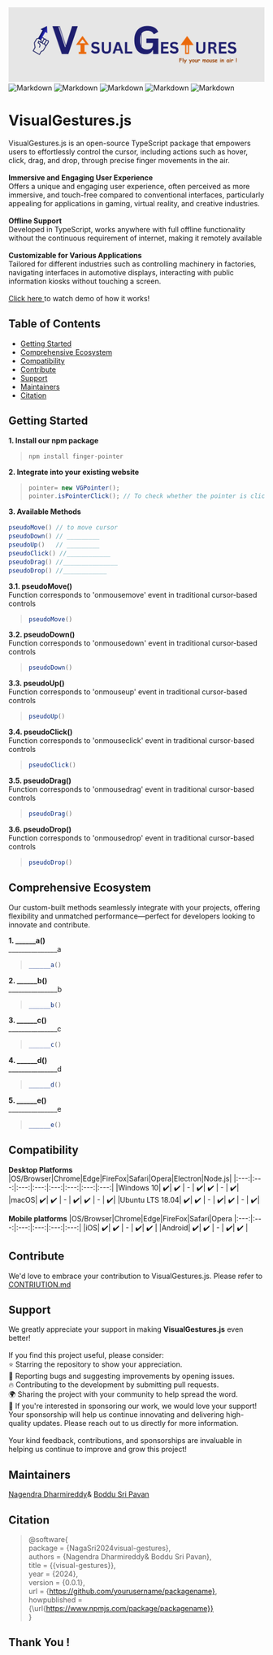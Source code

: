 ![plot](./src/assets/Banner.png)
![Markdown](https://img.shields.io/npm/v/visual-gesture-events)
![Markdown](https://img.shields.io/github/v/release/learn-hunger/visual-gesture-events)
![Markdown](https://img.shields.io/github/downloads/learn-hunger/visual-gesture-events/latest/total)
![Markdown](https://img.shields.io/badge/build-passing-brightgreen)
![Markdown](https://img.shields.io/badge/License-MIT-blue.svg)

# VisualGestures.js
VisualGestures.js is an open-source TypeScript package that empowers users to effortlessly control the cursor, including actions such as hover, click, drag, and drop, through precise finger movements in the air.
<br><br>
**Immersive and Engaging User Experience** <br>
Offers a unique and engaging user experience, often perceived as more immersive, and touch-free compared to conventional interfaces, particularly appealing for applications in gaming, virtual reality, and creative industries. 
<br><br>
**Offline Support** <br>
Developed in TypeScript, works anywhere with full offline functionality without the continuous requirement of internet, making it remotely available
<br><br>
**Customizable for Various Applications** <br>
Tailored for different industries such as controlling machinery in factories, navigating interfaces in automotive displays, interacting with public information kiosks without touching a screen.
<br><br>
<a href="https://github.com/user-attachments/assets/a24cc183-36cd-42a9-9910-b8405c45327f"> Click here </a> to watch demo of how it works!
<br>
## Table of Contents</h2>
- [Getting Started](#getting-started)
- [Comprehensive Ecosystem](#comprehensive-ecosystem)
- [Compatibility](#compatibility)
- [Contribute](#contribute)
- [Support](#support)
- [Maintainers](#maintainers)
- [Citation](#citation)
 

## Getting Started

**1. Install our npm package**
> ```java
> npm install finger-pointer
> ```
**2. Integrate into your existing website**
> ```java
> pointer= new VGPointer();
> pointer.isPointerClick(); // To check whether the pointer is clicked
> ```

**3. Available Methods**
```java
pseudoMove() // to move cursor
pseudoDown() // _________
pseudoUp()   // _________
pseudoClick() //____________
pseudoDrag() //_______________
pseudoDrop() //____________
 ```

**3.1. pseudoMove()** <br>
Function corresponds to 'onmousemove' event in traditional cursor-based controls
>   ```java
> pseudoMove()
> ```
**3.2. pseudoDown()** <br>
Function corresponds to 'onmousedown' event in traditional cursor-based controls
>   ```java
> pseudoDown()
> ```
**3.3. pseudoUp()** <br>
Function corresponds to 'onmouseup' event in traditional cursor-based controls
>   ```java
> pseudoUp()
> ```
**3.4. pseudoClick()** <br>
Function corresponds to 'onmouseclick' event in traditional cursor-based controls
>   ```java
> pseudoClick()
> ```
**3.5. pseudoDrag()** <br>
Function corresponds to 'onmousedrag' event in traditional cursor-based controls
>   ```java
> pseudoDrag()
> ```
**3.6. pseudoDrop()** <br>
Function corresponds to 'onmousedrop' event in traditional cursor-based controls
>```java
>pseudoDrop()
>```

## Comprehensive Ecosystem
Our custom-built methods seamlessly integrate with your projects, offering flexibility and unmatched performance—perfect for developers looking to innovate and contribute.

**1. ______a()** <br>
_______________a
>```java
>______a()
>```

**2. ______b()** <br>
_______________b
>```java
> ______b()
>```

**3. ______c()** <br>
_______________c
>```java
>______c()
>```

**4. ______d()** <br>
_______________d
>```java
>______d()
>```

**5. ______e()** <br>
_______________e
>```java
>______e()
>```

## Compatibility

**Desktop Platforms**
|OS/Browser|Chrome|Edge|FireFox|Safari|Opera|Electron|Node.js|
|:---:|:---:|:---:|:---:|:---:|:---:|:---:|:---:|
|Windows 10| ✔️| ✔️ | - | ✔️| ✔️ | - | ✔️|
|macOS| ✔️| ✔️ | - | ✔️| ✔️ | - | ✔️|
|Ubuntu LTS 18.04| ✔️| ✔️ | - | ✔️| ✔️ | - | ✔️|

**Mobile platforms**
|OS/Browser|Chrome|Edge|FireFox|Safari|Opera
|:---:|:---:|:---:|:---:|:---:|:---:|
|iOS| ✔️| ✔️ | - | ✔️| ✔️ | 
|Android| ✔️| ✔️ | - | ✔️| ✔️ |

## Contribute
We'd love to embrace your contribution to VisualGestures.js. Please refer to <a href="___contribution.md">CONTRIUTION.md</a>

## Support
We greatly appreciate your support in making <b>VisualGestures.js</b> even better!
<br> <br>
If you find this project useful, please consider:
<br>
⭐ Starring the repository to show your appreciation. <br>
🐛 Reporting bugs and suggesting improvements by opening issues. <br>
🔥 Contributing to the development by submitting pull requests. <br>
🌍 Sharing the project with your community to help spread the word. <br>
💼 If you're interested in sponsoring our work, we would love your support! Your sponsorship will help us continue innovating and delivering high-quality updates. Please reach out to us directly for more information. <br><br>
Your kind feedback, contributions, and sponsorships are invaluable in helping us continue to improve and grow this project!

## Maintainers
<a href="https://www.linkedin.com/in/nagendra-dharmireddi-27a4651b1/">Nagendra Dharmireddy</a>& <a href= "https://www.linkedin.com/in/boddusripavan/"> Boddu Sri Pavan </a>

## Citation
>@software{ <br/>
>  package = {NagaSri2024visual-gestures}, <br/> 
>  authors = {Nagendra Dharmireddy& Boddu Sri Pavan}, <br/>
>  title = {{visual-gestures}}, <br/>
>  year = {2024}, <br/>
>  version = {0.0.1}, <br/>
>  url = {https://github.com/yourusername/packagename}, <br/>
>  howpublished = {\url{https://www.npmjs.com/package/packagename}} <br/>
>}

## Thank You !
